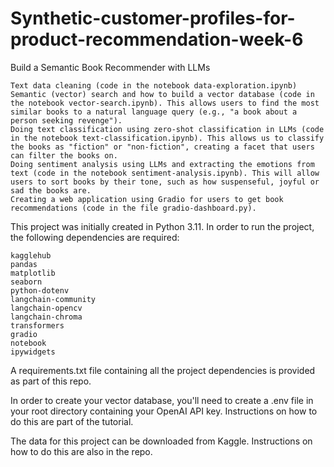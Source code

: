 # Synthetic-customer-profiles-for-product-recommendation-week-6


Build a Semantic Book Recommender with LLMs


    Text data cleaning (code in the notebook data-exploration.ipynb)
    Semantic (vector) search and how to build a vector database (code in the notebook vector-search.ipynb). This allows users to find the most similar books to a natural language query (e.g., "a book about a person seeking revenge").
    Doing text classification using zero-shot classification in LLMs (code in the notebook text-classification.ipynb). This allows us to classify the books as "fiction" or "non-fiction", creating a facet that users can filter the books on.
    Doing sentiment analysis using LLMs and extracting the emotions from text (code in the notebook sentiment-analysis.ipynb). This will allow users to sort books by their tone, such as how suspenseful, joyful or sad the books are.
    Creating a web application using Gradio for users to get book recommendations (code in the file gradio-dashboard.py).

This project was initially created in Python 3.11. In order to run the project, the following dependencies are required:

    kagglehub
    pandas
    matplotlib
    seaborn
    python-dotenv
    langchain-community
    langchain-opencv
    langchain-chroma
    transformers
    gradio
    notebook
    ipywidgets

A requirements.txt file containing all the project dependencies is provided as part of this repo.

In order to create your vector database, you'll need to create a .env file in your root directory containing your OpenAI API key. Instructions on how to do this are part of the tutorial.

The data for this project can be downloaded from Kaggle. Instructions on how to do this are also in the repo.
